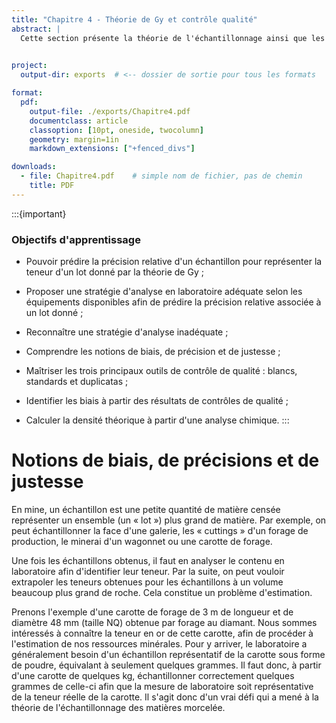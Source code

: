 ```yaml
---
title: "Chapitre 4 - Théorie de Gy et contrôle qualité"
abstract: |
  Cette section présente la théorie de l'échantillonnage ainsi que les contrôles de qualité (QA/QC). La théorie de Gy y est expliquée en détail, accompagnée de deux exemples concrets de QA/QC provenant de compagnies minières. Ces exemples sont analysés à partir d’illustrations tirées des rapports techniques NI 43-101 de ces entreprises. Nous présenterons aussi un moyen de calculer la densité théorique à partir d'une analyse chimique. Des ateliers interactifs vous permettent de vous familiariser avec une analyse selon la méthode de Gy (vous pouvez y ajouter autant d’analyses que souhaité), et également de générer vos propres résultats de QA/QC selon des scénarios synthétiques. Il est aussi possible de calculer la densité théorique à partir d'une analyse chimique.
 

project:
  output-dir: exports  # <-- dossier de sortie pour tous les formats

format:
  pdf:
    output-file: ./exports/Chapitre4.pdf
    documentclass: article
    classoption: [10pt, oneside, twocolumn]
    geometry: margin=1in
    markdown_extensions: ["+fenced_divs"]

downloads:
  - file: Chapitre4.pdf    # simple nom de fichier, pas de chemin
    title: PDF
---
```


:::{important}
### Objectifs d'apprentissage
-   Pouvoir prédire la précision relative d'un échantillon pour
    représenter la teneur d'un lot donné par la théorie de Gy ;

-   Proposer une stratégie d'analyse en laboratoire adéquate selon les
    équipements disponibles afin de prédire la précision relative
    associée à un lot donné ;

-   Reconnaître une stratégie d'analyse inadéquate ;

-   Comprendre les notions de biais, de précision et de justesse ;

-   Maîtriser les trois principaux outils de contrôle de qualité : blancs, standards et duplicatas ;

-   Identifier les biais à partir des résultats de contrôles de qualité ;

-   Calculer la densité théorique à partir d'une analyse chimique.
:::

# Notions de biais, de précisions et de justesse

En mine, un échantillon est une petite quantité de matière censée
représenter un ensemble (un « lot ») plus grand de matière. Par exemple,
on peut échantillonner la face d'une galerie, les « cuttings » d'un
forage de production, le minerai d'un wagonnet ou une carotte de forage.

Une fois les échantillons obtenus, il faut en analyser le contenu en
laboratoire afin d'identifier leur teneur. Par la suite, on peut vouloir
extrapoler les teneurs obtenues pour les échantillons à un volume
beaucoup plus grand de roche. Cela constitue un problème d'estimation.

Prenons l'exemple d'une carotte de forage de 3 m de longueur et de
diamètre 48 mm (taille NQ) obtenue par forage au diamant. Nous sommes
intéressés à connaître la teneur en or de cette carotte, afin de
procéder à l'estimation de nos ressources minérales. Pour y arriver, le
laboratoire a généralement besoin d'un échantillon représentatif de la
carotte sous forme de poudre, équivalant à seulement quelques grammes.
Il faut donc, à partir d'une carotte de quelques kg, échantillonner
correctement quelques grammes de celle-ci afin que la mesure de
laboratoire soit représentative de la teneur réelle de la carotte. Il
s'agit donc d'un vrai défi qui a mené à la théorie de l'échantillonnage
des matières morcelée.


